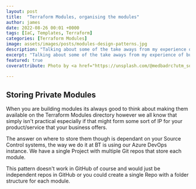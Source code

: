 ```yaml
---
layout: post
title:  "Terraform Modules, organising the modules"
author: james
date: 2022-08-26 00:01 +0000
tags: [IaC, Templates, Terraform]
categories: [Terraform Modules]
image: assets/images/posts/modules-design-patterns.jpg
description: "Talking about some of the take aways from my experience of building Terraform modules."
excerpt: "Talking about some of the take aways from my experience of building Terraform modules."
featured: true
coverattribute: Photo by <a href="https://unsplash.com/@medbadrc?utm_source=unsplash&utm_medium=referral&utm_content=creditCopyText">Med Badr  Chemmaoui</a> on <a href="https://unsplash.com/s/photos/design?utm_source=unsplash&utm_medium=referral&utm_content=creditCopyText">Unsplash</a>
  
---
```

## Storing Private Modules

When you are building modules its always good to think about making them available on the Terraform Modules directory however we all know that simply isn't practical especially if that might form some sort of IP for your product/service that your business offers.

The answer on where to store them though is dependant on your Source Control systems, the way we do it at BT is using our Azure DevOps instance. We have a single Project with multiple Git repos that store each module.

This pattern doesn't work in GitHub of course and would just be independent repos in GitHub or you could create a single Repo with a folder structure for each module.
